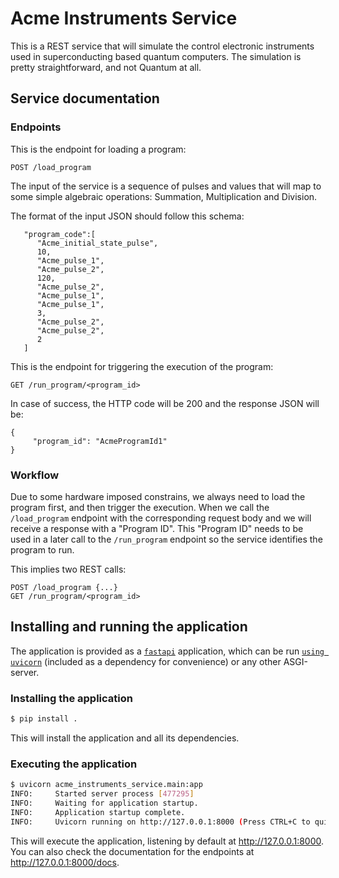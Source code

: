 # Acme Instruments Service

This is a REST service that will simulate the control electronic instruments used in
superconducting based quantum computers. The simulation is pretty straightforward, and not Quantum
at all.

## Service documentation

### Endpoints

This is the endpoint for loading a program: 

```
POST /load_program
```


The input of the service is a sequence of pulses and values that will map to some simple algebraic
operations: Summation, Multiplication and Division.

The format of the input JSON should follow this schema:

```
   "program_code":[
      "Acme_initial_state_pulse",
      10,
      "Acme_pulse_1",
      "Acme_pulse_2",
      120,
      "Acme_pulse_2",
      "Acme_pulse_1",
      "Acme_pulse_1",
      3,
      "Acme_pulse_2",
      "Acme_pulse_2",
      2
   ]
```


This is the endpoint for triggering the execution of the program:

```
GET /run_program/<program_id>
```


In case of success, the HTTP code will be 200 and the response JSON will be:
```
{
     "program_id": "AcmeProgramId1"
}
```

### Workflow

Due to some hardware imposed constrains, we always need to load the program first, and then
trigger the execution. When we call the `/load_program` endpoint with the corresponding request
body and we will receive a response with a "Program ID". This "Program ID" needs to be used in a
later call to the `/run_program` endpoint so the service identifies the program to run.

This implies two REST calls:
```
POST /load_program {...}
GET /run_program/<program_id>
```

## Installing and running the application

The application is provided as a [`fastapi`] application, which can be run [`using uvicorn`]
(included as a dependency for convenience) or any other ASGI-server.

### Installing the application

```bash
$ pip install .
```

This will install the application and all its dependencies.

### Executing the application


```bash
$ uvicorn acme_instruments_service.main:app
INFO:     Started server process [477295]
INFO:     Waiting for application startup.
INFO:     Application startup complete.
INFO:     Uvicorn running on http://127.0.0.1:8000 (Press CTRL+C to quit)
```

This will execute the application, listening by default at http://127.0.0.1:8000. You can also
check the documentation for the endpoints at http://127.0.0.1:8000/docs.

[`fastapi`]: http://fastapi.tiangolo.com/
[`using uvicorn`]: https://fastapi.tiangolo.com/deployment/manually/
